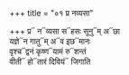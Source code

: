 +++
title = "०१ प्र नव्यसा"

+++
प्र᳓ न᳓व्यसा स᳓हसः सूनु᳓म् अ᳓छा  
यज्ञे᳓न गातु᳓म् अ᳓व इछ᳓मानः  
वृश्च᳓द्वनं कृष्ण᳓यामं रु᳓शन्तं  
वीती᳓ हो᳓तारं दिवियं᳓ जिगाति